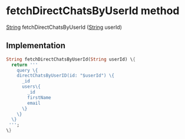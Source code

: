 


# fetchDirectChatsByUserId method








[String](https://api.flutter.dev/flutter/dart-core/String-class.html) fetchDirectChatsByUserId
([String](https://api.flutter.dev/flutter/dart-core/String-class.html) userId)








## Implementation

```dart
String fetchDirectChatsByUserId(String userId) \{
  return '''
    query \{
    directChatsByUserID(id: "$userId") \{
      _id
      users\{
        _id
        firstName
        email
      \}
    \}
  \}
 ''';
\}
```







